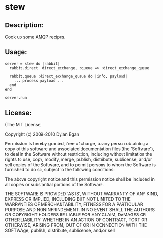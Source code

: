 # stew

## Description:

Cook up some AMQP recipes.

## Usage:

    server = stew do |rabbit|
      rabbit.direct :direct_exchange, :queue => :direct_exchange_queue

      rabbit.queue :direct_exchange_queue do |info, payload|
        ... process payload ...
      end
    end

    server.run

## License:

(The MIT License)

Copyright (c) 2009-2010 Dylan Egan

Permission is hereby granted, free of charge, to any person obtaining a copy of
this software and associated documentation files (the 'Software'), to deal in
the Software without restriction, including without limitation the rights to use,
copy, modify, merge, publish, distribute, sublicense, and/or sell copies of the
Software, and to permit persons to whom the Software is furnished to do so, subject to the following conditions:

The above copyright notice and this permission notice shall be included in all copies or substantial portions of the Software.

THE SOFTWARE IS PROVIDED 'AS IS', WITHOUT WARRANTY OF ANY KIND, EXPRESS OR IMPLIED,
INCLUDING BUT NOT LIMITED TO THE WARRANTIES OF MERCHANTABILITY, FITNESS FOR A PARTICULAR
PURPOSE AND NONINFRINGEMENT. IN NO EVENT SHALL THE AUTHORS OR COPYRIGHT HOLDERS BE
LIABLE FOR ANY CLAIM, DAMAGES OR OTHER LIABILITY, WHETHER IN AN ACTION OF CONTRACT,
TORT OR OTHERWISE, ARISING FROM, OUT OF OR IN CONNECTION WITH THE SOFTWAge, publish, distribute, sublicense, and/or sell
